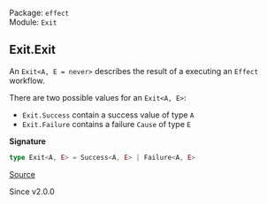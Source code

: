 Package: `effect`<br />
Module: `Exit`<br />

## Exit.Exit

An `Exit<A, E = never>` describes the result of a executing an `Effect` workflow.

There are two possible values for an `Exit<A, E>`:
  - `Exit.Success` contain a success value of type `A`
  - `Exit.Failure` contains a failure `Cause` of type `E`

**Signature**

```ts
type Exit<A, E> = Success<A, E> | Failure<A, E>
```

[Source](https://github.com/Effect-TS/effect/tree/main/packages/effect/src/Exit.ts#L26)

Since v2.0.0